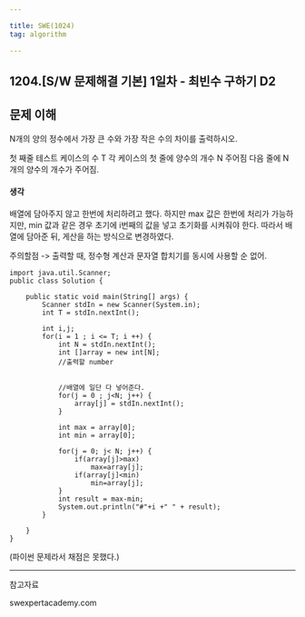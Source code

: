 ```yaml
---

title: SWE(1024)
tag: algorithm

---
```


## 1204.[S/W 문제해결 기본] 1일차 - 최빈수 구하기 D2

## 문제 이해

N개의 양의 정수에서 가장 큰 수와 가장 작은 수의 차이를 출력하시오.

첫 째줄 테스트 케이스의 수 T
각 케이스의 첫 줄에 양수의 개수 N 주어짐
다음 줄에 N개의 양수의 개수가 주어짐.

#### 생각

배열에 담아주지 않고 한번에 처리하려고 했다. 
하지만 max 값은 한번에 처리가 가능하지만,
min 값과 같은 경우 초기에 i번째의 값을 넣고 초기화를 시켜줘야 한다. 
따라서 배열에 담아준 뒤, 게산을 하는 방식으로 변경하였다.

주의할점
-> 출력할 때, 정수형 계산과 문자열 합치기를 동시에 사용할 순 없어.

```
import java.util.Scanner;
public class Solution {
	
	public static void main(String[] args) {
		Scanner stdIn = new Scanner(System.in);
		int T = stdIn.nextInt();
		
		int i,j;
		for(i = 1 ; i <= T; i ++) {
			int N = stdIn.nextInt();
			int []array = new int[N];
			//출력할 number
			
			
			//배열에 일단 다 넣어준다.
			for(j = 0 ; j<N; j++) {
				array[j] = stdIn.nextInt();
			}
			
			int max = array[0];
			int min = array[0];
			
			for(j = 0; j< N; j++) {
				if(array[j]>max)
					max=array[j];
				if(array[j]<min)
					min=array[j];
			}
			int result = max-min;
			System.out.println("#"+i +" " + result);
		}
		
	}
}
```


(파이썬 문제라서 채점은 못했다.)




- - -
 
참고자료 

swexpertacademy.com

